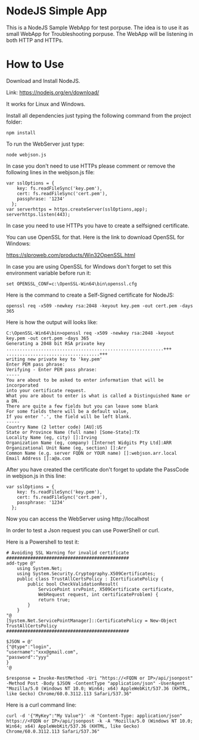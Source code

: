 # NodeJS Simple App
This is a NodeJS Sample WebApp for test porpuse.
The idea is to use it as small WebApp for Troubleshooting porpuse.
The WebApp will be listening in both HTTP and HTTPs.

# How to Use

Download and Install NodeJS.

Link: https://nodejs.org/en/download/

It works for Linux and Windows.

Install all dependencies just typing the following command from the project folder:

    npm install

To run the WebServer just type:

    node webjson.js

In case you don't need to use HTTPs please comment or remove the following lines in the webjson.js file:

    var sslOptions = {
        key: fs.readFileSync('key.pem'),
        cert: fs.readFileSync('cert.pem'),
        passphrase: '1234'
      };
    var serverhttps = https.createServer(sslOptions,app);
    serverhttps.listen(443);

In case you need to use HTTPs you have to create a selfsigned certificate.

You can use OpenSSL for that. Here is the link to download OpenSSL for Windows:

https://slproweb.com/products/Win32OpenSSL.html

In case you are using OpenSSL for Windows don't forget to set this environment variable before run it:

    set OPENSSL_CONF=c:\OpenSSL-Win64\bin\openssl.cfg

Here is the command to create a Self-Signed certificate for NodeJS:

    openssl req -x509 -newkey rsa:2048 -keyout key.pem -out cert.pem -days 365

Here is how the output will looks like:

    C:\OpenSSL-Win64\bin>openssl req -x509 -newkey rsa:2048 -keyout key.pem -out cert.pem -days 365
    Generating a 2048 bit RSA private key
    ...........................................................+++
    ...................................+++
    writing new private key to 'key.pem'
    Enter PEM pass phrase:
    Verifying - Enter PEM pass phrase:
    -----
    You are about to be asked to enter information that will be incorporated
    into your certificate request.
    What you are about to enter is what is called a Distinguished Name or a DN.
    There are quite a few fields but you can leave some blank
    For some fields there will be a default value,
    If you enter '.', the field will be left blank.
    -----
    Country Name (2 letter code) [AU]:US
    State or Province Name (full name) [Some-State]:TX
    Locality Name (eg, city) []:Irving
    Organization Name (eg, company) [Internet Widgits Pty Ltd]:ARR
    Organizational Unit Name (eg, section) []:Arr
    Common Name (e.g. server FQDN or YOUR name) []:webjson.arr.local
    Email Address []:a@a.com

After you have created the certificate don't forget to update the PassCode in webjson.js in this line:
	
    var sslOptions = {
        key: fs.readFileSync('key.pem'),
        cert: fs.readFileSync('cert.pem'),
        passphrase: '1234'
      };

Now you can access the WebServer using http://localhost

In order to test a Json request you can use PowerShell or curl.

Here is a Powershell to test it:

    # Avoiding SSL Warning for invalid certificate
    ##############################################
    add-type @"
        using System.Net;
        using System.Security.Cryptography.X509Certificates;
        public class TrustAllCertsPolicy : ICertificatePolicy {
            public bool CheckValidationResult(
                ServicePoint srvPoint, X509Certificate certificate,
                WebRequest request, int certificateProblem) {
                return true;
            }
        }
    "@
    [System.Net.ServicePointManager]::CertificatePolicy = New-Object TrustAllCertsPolicy
    ##############################################
    
    $JSON = @'
    {"@type":"login",
    "username":"xxx@gmail.com",
    "password":"yyy"
    }
    '@
    
    $response = Invoke-RestMethod -Uri "https://<FQDN or IP>/api/jsonpost" -Method Post -Body $JSON -ContentType "application/json" -UserAgent "Mozilla/5.0 (Windows NT 10.0; Win64; x64) AppleWebKit/537.36 (KHTML, like Gecko) Chrome/60.0.3112.113 Safari/537.36"

Here is a curl command line:

    curl -d '{"MyKey":"My Value"}' -H "Content-Type: application/json" https://<FQDN or IP>/api/jsonpost -k -A "Mozilla/5.0 (Windows NT 10.0; Win64; x64) AppleWebKit/537.36 (KHTML, like Gecko) Chrome/60.0.3112.113 Safari/537.36"

